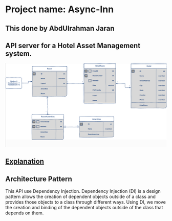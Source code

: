 # Project name: Async-Inn
## This done by AbdUlrahman Jaran

## API server for a Hotel Asset Management system.
![AsyncInnERD.png](./images/AsyncInnERD.png) <br>
## [Explanation](./Explanation.md)

## Architecture Pattern
This API use Dependency Injection.
Dependency Injection (DI) is a design pattern allows the creation of dependent objects outside of a class and provides those objects to a class through different ways. Using DI, we move the creation and binding of the dependent objects outside of the class that depends on them.
